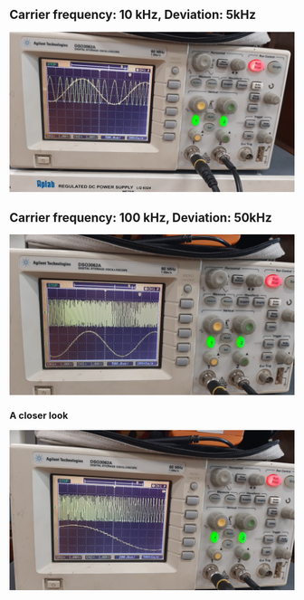 ## Carrier frequency: 10 kHz, Deviation: 5kHz
![FM carrier 10k](figs/mod_fc_10k.jpg)
## Carrier frequency: 100 kHz, Deviation: 50kHz
![FM carrier 100k](figs/mod_fc_100k.jpg)
### A closer look
![FM carrier 100k zoom](figs/mod_fc_100k_zoom.jpg)